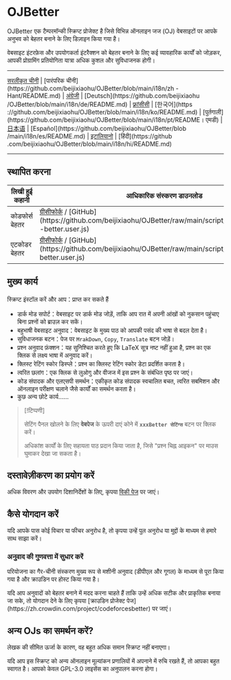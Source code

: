 # OJBetter

OJBetter एक टैम्परमॉन्की स्क्रिप्ट प्रोजेक्ट है जिसे विभिन्न ऑनलाइन जज (OJ) वेबसाइटों पर आपके अनुभव को बेहतर बनाने के लिए डिज़ाइन किया गया है।

वेबसाइट इंटरफ़ेस और उपयोगकर्ता इंटरैक्शन को बेहतर बनाने के लिए कई व्यावहारिक कार्यों को जोड़कर, आपकी प्रोग्रामिंग प्रतियोगिता यात्रा अधिक कुशल और सुविधाजनक होगी।

***

[सरलीकृत चीनी](https://github.com/beijixiaohu/OJBetter/blob/main/README.md) | [पारंपरिक चीनी](https\://github.com/beijixiaohu/OJBetter/blob/main/i18n/zh -Hant/README.md) | [अंग्रेजी](https://github.com/beijixiaohu/OJBetter/blob/main/i18n/en/README.md) | [Deutsch](https\://github.com/beijixiaohu /OJBetter/blob/main/i18n/de/README.md) | [फ़्रांसीसी](https://github.com/beijixiaohu/OJBetter/blob/main/i18n/fr/README.md) | [한국어](https ://github.com/beijixiaohu/OJBetter/blob/main/i18n/ko/README.md) | [पुर्तगाली](https\://github.com/beijixiaohu/OJBetter/blob/main/i18n/pt/README। एमडी) | [日本语](https://github.com/beijixiaohu/OJBetter/blob/main/i18n/ja/README.md) | [Español](https\://github.com/beijixiaohu/OJBetter/blob /main/i18n/es/README.md) | [इटालियानो](https://github.com/beijixiaohu/OJBetter/blob/main/i18n/it/README.md) | [हिंदी](https\://github .com/beijixiaohu/OJBetter/blob/main/i18n/hi/README.md)

***

## स्थापित करना

| लिखी हुई कहानी | आधिकारिक संस्करण डाउनलोड                                                                                                                                                                                                                                    | बीटा डाउनलोड                                                                                   |
| -------------- | ----------------------------------------------------------------------------------------------------------------------------------------------------------------------------------------------------------------------------------------------------------- | ---------------------------------------------------------------------------------------------- |
| कोडफोर्स बेहतर | [ग्रीसीफोर्क](https://greasyfork.org/zh-CN/scripts/465777-codeforces-better) / [GitHub](https\://github.com/beijixiaohu/OJBetter/raw/main/script/release/codeforces -better.user.js) | [गिटहब](https://github.com/beijixiaohu/OJBetter/raw/main/script/dev/codeforces-better.user.js) |
| एटकोडर बेहतर   | [ग्रीसीफोर्क](https://greasyfork.org/zh-CN/scripts/471106-atcoder-better) / [GitHub](https\://github.com/beijixiaohu/OJBetter/raw/main/script/release/atcoder -better.user.js)       | [गिटहब](https://github.com/beijixiaohu/OJBetter/raw/main/script/dev/atcoder-better.user.js)    |

## मुख्य कार्य

स्क्रिप्ट इंस्टॉल करें और आप：प्राप्त कर सकते हैं

- डार्क मोड सपोर्ट：वेबसाइट पर डार्क मोड जोड़ें, ताकि आप रात में अपनी आंखों को नुकसान पहुंचाए बिना प्रश्नों को ब्राउज़ कर सकें।
- बहुभाषी वेबसाइट अनुवाद：वेबसाइट के मुख्य पाठ को आपकी पसंद की भाषा से बदल देता है।
- सुविधाजनक बटन：पेज पर `MrakDown`, `Copy`, `Translate` बटन जोड़ें।
- प्रश्न अनुवाद फ़ंक्शन：यह सुनिश्चित करते हुए कि LaTeX सूत्र नष्ट नहीं हुआ है, प्रश्न का एक क्लिक से लक्ष्य भाषा में अनुवाद करें।
- क्लिस्ट रेटिंग स्कोर डिस्प्ले：प्रश्न का क्लिस्ट रेटिंग स्कोर डेटा प्रदर्शित करता है।
- त्वरित छलांग：एक क्लिक से लुओगु और वीजज में इस प्रश्न के संबंधित पृष्ठ पर जाएं।
- कोड संपादक और एलएसपी समर्थन：एकीकृत कोड संपादक स्वचालित बचत, त्वरित सबमिशन और ऑनलाइन परीक्षण चलाने जैसे कार्यों का समर्थन करता है।
- कुछ अन्य छोटे कार्य……

> [!टिप्पणी]
>
> सेटिंग पैनल खोलने के लिए **वेबपेज** के ऊपरी दाएं कोने में **`xxxBetter सेटिंग्स`** बटन पर क्लिक करें।
>
> अधिकांश कार्यों के लिए सहायता पाठ प्रदान किया जाता है, जिसे "प्रश्न चिह्न आइकन" पर माउस घुमाकर देखा जा सकता है।

## दस्तावेज़ीकरण का प्रयोग करें

अधिक विवरण और उपयोग दिशानिर्देशों के लिए, कृपया [विकी पेज](https://github.com/beijixiaohu/OJBetter/wiki) पर जाएं।

## कैसे योगदान करें

यदि आपके पास कोई विचार या फीचर अनुरोध है, तो कृपया उन्हें पुल अनुरोध या मुद्दों के माध्यम से हमारे साथ साझा करें।

### अनुवाद की गुणवत्ता में सुधार करें

परियोजना का गैर-चीनी संस्करण मुख्य रूप से मशीनी अनुवाद (डीपीएल और गूगल) के माध्यम से पूरा किया गया है और क्राउडिन पर होस्ट किया गया है।

यदि आप अनुवादों को बेहतर बनाने में मदद करना चाहते हैं ताकि उन्हें अधिक सटीक और प्राकृतिक बनाया जा सके, तो योगदान देने के लिए कृपया [क्राउडिन प्रोजेक्ट पेज] (https\://zh.crowdin.com/project/codeforcesbetter) पर जाएं।

## अन्य OJs का समर्थन करें?

लेखक की सीमित ऊर्जा के कारण, वह बहुत अधिक समान स्क्रिप्ट नहीं बनाएगा।

यदि आप इस स्क्रिप्ट को अन्य ऑनलाइन मूल्यांकन प्रणालियों में अपनाने में रुचि रखते हैं, तो आपका बहुत स्वागत है। आपको केवल GPL-3.0 लाइसेंस का अनुपालन करना होगा।
